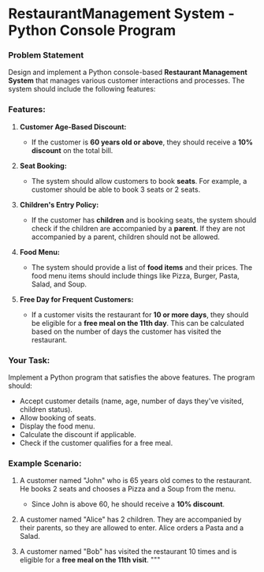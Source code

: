 
# RestaurantManagement System - Python Console Program

### **Problem Statement**

Design and implement a Python console-based **Restaurant Management System** that manages various customer interactions and processes. The system should include the following features:

### **Features:**

1. **Customer Age-Based Discount:**
   - If the customer is **60 years old or above**, they should receive a **10% discount** on the total bill.
  
2. **Seat Booking:**
   - The system should allow customers to book **seats**. For example, a customer should be able to book 3 seats or 2 seats.

3. **Children's Entry Policy:**
   - If the customer has **children** and is booking seats, the system should check if the children are accompanied by a **parent**. If they are not accompanied by a parent, children should not be allowed.
  
4. **Food Menu:**
   - The system should provide a list of **food items** and their prices. The food menu items should include things like Pizza, Burger, Pasta, Salad, and Soup.
  
5. **Free Day for Frequent Customers:**
   - If a customer visits the restaurant for **10 or more days**, they should be eligible for a **free meal on the 11th day**. This can be calculated based on the number of days the customer has visited the restaurant.

### **Your Task:**
Implement a Python program that satisfies the above features. The program should:
- Accept customer details (name, age, number of days they've visited, children status).
- Allow booking of seats.
- Display the food menu.
- Calculate the discount if applicable.
- Check if the customer qualifies for a free meal.

### **Example Scenario:**
1. A customer named "John" who is 65 years old comes to the restaurant. He books 2 seats and chooses a Pizza and a Soup from the menu.
   - Since John is above 60, he should receive a **10% discount**.
   
2. A customer named "Alice" has 2 children. They are accompanied by their parents, so they are allowed to enter. Alice orders a Pasta and a Salad.
   
3. A customer named "Bob" has visited the restaurant 10 times and is eligible for a **free meal on the 11th visit**.
"""

 
